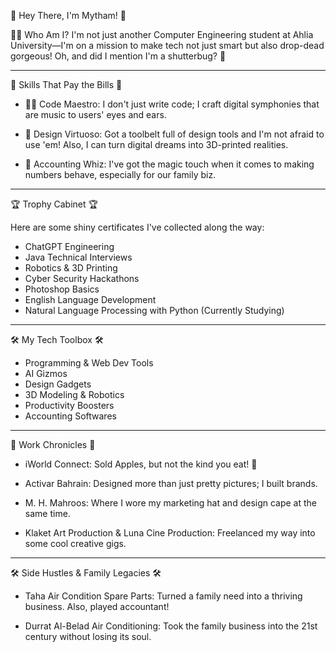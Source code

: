 🎉 Hey There, I'm Mytham! 🎉

👨‍🎓 Who Am I?
I'm not just another Computer Engineering student at Ahlia University—I'm on a mission to make tech not just smart but also drop-dead gorgeous! Oh, and did I mention I'm a shutterbug? 📸

---

🚀 Skills That Pay the Bills 🚀

- 👨‍💻 Code Maestro: I don't just write code; I craft digital symphonies that are music to users' eyes and ears.
  
- 🎨 Design Virtuoso: Got a toolbelt full of design tools and I'm not afraid to use 'em! Also, I can turn digital dreams into 3D-printed realities.
  
- 💼 Accounting Whiz: I've got the magic touch when it comes to making numbers behave, especially for our family biz.

---

🏆 Trophy Cabinet 🏆

Here are some shiny certificates I've collected along the way:

- ChatGPT Engineering
- Java Technical Interviews
- Robotics & 3D Printing
- Cyber Security Hackathons
- Photoshop Basics
- English Language Development
- Natural Language Processing with Python (Currently Studying)

---

🛠️ My Tech Toolbox 🛠️

- Programming & Web Dev Tools
- AI Gizmos
- Design Gadgets
- 3D Modeling & Robotics
- Productivity Boosters
- Accounting Softwares

---

🌟 Work Chronicles 🌟

- iWorld Connect: Sold Apples, but not the kind you eat! 🍏
  
- Activar Bahrain: Designed more than just pretty pictures; I built brands.
  
- M. H. Mahroos: Where I wore my marketing hat and design cape at the same time.
  
- Klaket Art Production & Luna Cine Production: Freelanced my way into some cool creative gigs.

---

🛠️ Side Hustles & Family Legacies 🛠️

- Taha Air Condition Spare Parts: Turned a family need into a thriving business. Also, played accountant!
  
- Durrat Al-Belad Air Conditioning: Took the family business into the 21st century without losing its soul.

<!---
iMythms/iMythms is a ✨ special ✨ repository because its `README.md` (this file) appears on your GitHub profile.
You can click the Preview link to take a look at your changes.
--->
